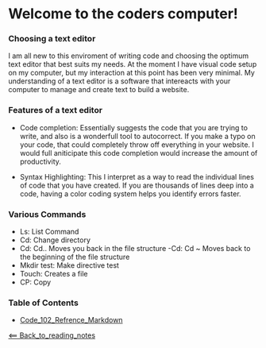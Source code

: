 # Welcome to the coders computer!

### Choosing a text editor
I am all new to this enviroment of writing code and choosing the optimum text editor that best suits my needs. At the moment I have visual code setup on my computer, but my interaction at this point has been very minimal. My understanding of a text editor is a software that intereacts with your computer to manage and create text to build a website.

### Features of a text editor
- Code completion: Essentially suggests the code that you are trying to write, and also is a wonderfull tool to autocorrect. If you make a typo on your code, that could completely throw off everything in your website. I would full aniticipate this code completion would increase the amount of productivity.

- Syntax Highlighting: This I interpret as a way to read the individual lines of code that you have created. If you are thousands of lines deep into a code, having a color coding system helps you identify errors faster. 



### Various Commands
- Ls: List Command
- Cd: Change directory
- Cd: Cd.. Moves you back in the file structure 
-Cd: Cd ~ Moves back to the beginning of the file structure 
- Mkdir test: Make directive test
- Touch: Creates a file
- CP: Copy

### Table of Contents
- [Code_102_Refrence_Markdown](class102.md)

[<== Back_to_reading_notes](https://jtaisey389.github.io/reading-notes/)
